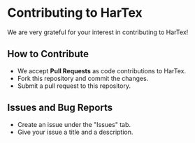 # Contributing to HarTex

We are very grateful for your interest in contributing to HarTex!

## How to Contribute

- We accept **Pull Requests** as code contributions to HarTex.
- Fork this repository and commit the changes.
- Submit a pull request to this repository.

## Issues and Bug Reports

- Create an issue under the "Issues" tab.
- Give your issue a title and a description.
